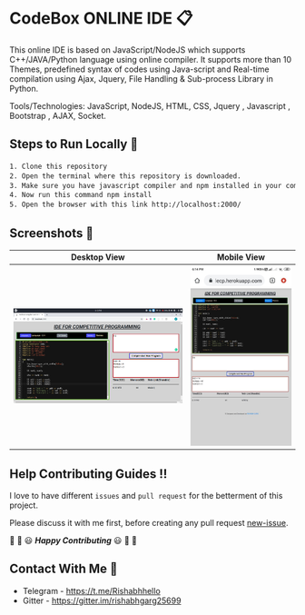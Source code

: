 # CodeBox ONLINE IDE :clipboard:
This online IDE is based on JavaScript/NodeJS which supports C++/JAVA/Python language using online compiler. It supports more than 10 Themes, predefined syntax of codes using Java-script and Real-time compilation using Ajax, Jquery, File Handling & Sub-process Library in Python.

Tools/Technologies: JavaScript, NodeJS, HTML, CSS, Jquery , Javascript , Bootstrap , AJAX, Socket.


## Steps to Run Locally :scroll:
```sh
1. Clone this repository
2. Open the terminal where this repository is downloaded.
3. Make sure you have javascript compiler and npm installed in your computer.
4. Now run this command npm install
5. Open the browser with this link http://localhost:2000/
```

## Screenshots :crown:
Desktop View             |  Mobile View
:-------------------------:|:-------------------------:
![](Photoes/Desktop.png)  |  ![](Photoes/mobile.jpg)


## Help Contributing Guides :bangbang:

I love to have different `issues` and `pull request` for the betterment of this project.

Please discuss it with me first, before creating any pull request [new-issue](https://github.com/rishabhgarg25699/CodeBox-ONLINE_IDE/issues/new).

:tada: :confetti_ball: :smiley: _**Happy Contributing**_ :smiley: :confetti_ball: :tada:


## Contact With Me :busts_in_silhouette:

- Telegram - https://t.me/Rishabhhello
- Gitter - https://gitter.im/rishabhgarg25699

